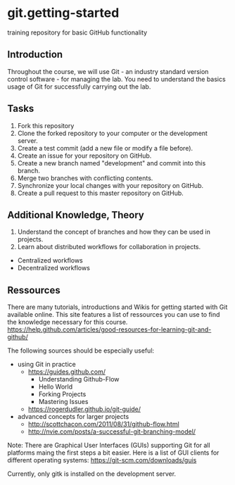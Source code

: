 # git.getting-started
training repository for basic GitHub functionality 

## Introduction
Throughout the course, we will use Git - an industry standard version control software - for managing the lab. You need to understand the basics usage of Git for successfully carrying out the lab.

## Tasks
1. Fork this repository
2. Clone the forked repository to your computer or the development server.
3. Create a test commit (add a new file or modify a file before).
4. Create an issue for your repository on GitHub.
5. Create a new branch named "development" and commit into this branch.
6. Merge two branches with conflicting contents.
7. Synchronize your local changes with your repository on GitHub.
8. Create a pull request to this master repository on GitHub.


## Additional Knowledge, Theory
1. Understand the concept of branches and how they can be used in projects.
2. Learn about distributed workflows for collaboration in projects.
  - Centralized workflows
  - Decentralized workflows

## Ressources
There are many tutorials, introductions and Wikis for getting started with Git available online.
This site features a list of ressources you can use to find the knowledge necessary for this course.
https://help.github.com/articles/good-resources-for-learning-git-and-github/

The following sources should be especially useful:
- using Git in practice
  - https://guides.github.com/
    - Understanding Github-Flow
    - Hello World
    - Forking Projects
    - Mastering Issues
  - https://rogerdudler.github.io/git-guide/
- advanced concepts for larger projects
  - http://scottchacon.com/2011/08/31/github-flow.html
  - http://nvie.com/posts/a-successful-git-branching-model/

Note:
There are Graphical User Interfaces (GUIs) supporting Git for all platforms maing the first steps a bit easier.
Here is a list of GUI clients for different operating systems:
https://git-scm.com/downloads/guis

Currently, only gitk is installed on the development server.
